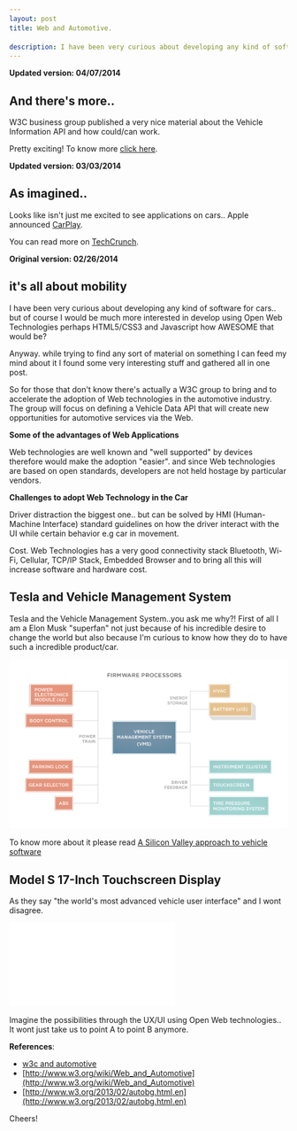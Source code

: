 ```yaml
---
layout: post
title: Web and Automotive.

description: I have been very curious about developing any kind of software for cars.. but of course I would be much more interested in develop using Open Web Technologies perhaps HTML5/CSS3 and Javascript how AWESOME that would be?
---
```


__Updated version: 04/07/2014__

## And there's more..

W3C business group published a very nice material about the Vehicle Information API and how could/can work.

Pretty exciting! To know more <a href="https://rawgit.com/w3c/automotive-bg/master/snapshots/vehicle_spec_snapshot20140425.html" target="_blank" title="W3C business group - Vehicle Information API">click here</a>.

__Updated version: 03/03/2014__

## As imagined..

Looks like isn't just me excited to see applications on cars.. Apple announced <a href="https://www.apple.com/ios/carplay/" target="_blank" title="CarPlay">CarPlay</a>.

You can read more on <a href="http://techcrunch.com/2014/03/03/apples-new-carplay-system-will-turn-tens-of-millions-of-cars-into-iphone-accessories/" target="_blank" title="Apple’s New CarPlay System Will Turn Tens Of Millions Of Cars Into iPhone Accessories">TechCrunch</a>.

__Original version: 02/26/2014__

## it's all about mobility

I have been very curious about developing any kind of software for cars.. but of course I would be much more interested in develop using Open Web Technologies perhaps HTML5/CSS3 and Javascript how AWESOME that would be?

Anyway. while trying to find any sort of material on something I can feed my mind about it I found some very interesting stuff and gathered all in one post.

So for those that don't know there's actually a W3C group to bring and to accelerate the adoption of Web technologies in the automotive industry.
The group will focus on defining a Vehicle Data API that will create new opportunities for automotive services via the Web.

__Some of the advantages of Web Applications__

Web technologies are well known and "well supported" by devices therefore would make the adoption "easier".
and since Web technologies are based on open standards, developers are not held hostage by particular vendors.

__Challenges to adopt Web Technology in the Car__

Driver distraction the biggest one.. but can be solved by HMI (Human-Machine Interface) standard guidelines on how the driver interact with the UI while certain behavior e.g car in movement.

Cost. Web Technologies has a very good connectivity stack Bluetooth, Wi-Fi, Cellular, TCP/IP Stack, Embedded Browser and to bring all this will increase software and hardware cost.

## Tesla and Vehicle Management System

Tesla and the Vehicle Management System..you ask me why?! First of all I am a Elon Musk "superfan" not just because of his incredible desire to change the world but also because I'm curious to know how they do to have such a incredible product/car.

![Tesla Roadsters Vehicle Management System](./teslaVMS.png)

To know more about it please read [A Silicon Valley approach to vehicle software](http://www.teslamotors.com/roadster/technology/firmware)

## Model S 17-Inch Touchscreen Display

As they say "the world's most advanced vehicle user interface" and I wont disagree.

<iframe src="//player.vimeo.com/video/61821553?title=0&amp;byline=0&amp;portrait=0" frameborder="0" allowfullscreen="allowfullscreen"> </iframe>

Imagine the possibilities through the UX/UI using Open Web technologies.. It wont just take us to point A to point B anymore.

__References__:
- [w3c and automotive](http://www.prnewswire.com/news-releases/genivi-alliance-teams-with-w3c-to-accelerate-adoption-of-web-technologies-in-the-automotive-industry-209315251.html)
- [http://www.w3.org/wiki/Web_and_Automotive](http://www.w3.org/wiki/Web_and_Automotive)
- [http://www.w3.org/2013/02/autobg.html.en](http://www.w3.org/2013/02/autobg.html.en)

Cheers!
